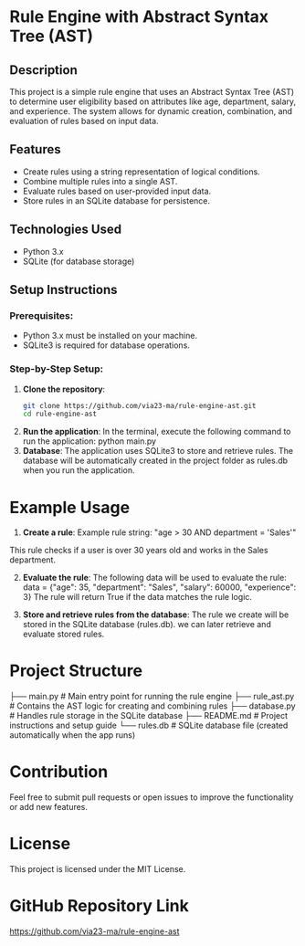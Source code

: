 # Rule Engine with Abstract Syntax Tree (AST)

## Description
This project is a simple rule engine that uses an Abstract Syntax Tree (AST) to determine user eligibility based on attributes like age, department, salary, and experience. The system allows for dynamic creation, combination, and evaluation of rules based on input data.

## Features
- Create rules using a string representation of logical conditions.
- Combine multiple rules into a single AST.
- Evaluate rules based on user-provided input data.
- Store rules in an SQLite database for persistence.

## Technologies Used
- Python 3.x
- SQLite (for database storage)

## Setup Instructions
### Prerequisites:
- Python 3.x must be installed on your machine.
- SQLite3 is required for database operations.

### Step-by-Step Setup:
1. **Clone the repository**:
   ```bash
   git clone https://github.com/via23-ma/rule-engine-ast.git
   cd rule-engine-ast
2. **Run the application**: In the terminal, execute the following command to run the application:
   python main.py
3. **Database**: The application uses SQLite3 to store and retrieve rules. The database will be automatically created in the project folder as rules.db when you run the application.

# Example Usage
1. **Create a rule**:
Example rule string: "age > 30 AND department = 'Sales'"

This rule checks if a user is over 30 years old and works in the Sales department.

2. **Evaluate the rule**:
The following data will be used to evaluate the rule:
data = {"age": 35, "department": "Sales", "salary": 60000, "experience": 3}
The rule will return True if the data matches the rule logic.

3. **Store and retrieve rules from the database**:
The rule we create will be stored in the SQLite database (rules.db). we can later retrieve and evaluate stored rules.

# Project Structure
├── main.py         # Main entry point for running the rule engine
├── rule_ast.py     # Contains the AST logic for creating and combining rules
├── database.py     # Handles rule storage in the SQLite database
├── README.md       # Project instructions and setup guide
└── rules.db        # SQLite database file (created automatically when the app runs)

# Contribution
Feel free to submit pull requests or open issues to improve the functionality or add new features.

# License
This project is licensed under the MIT License.

# GitHub Repository Link
  https://github.com/via23-ma/rule-engine-ast